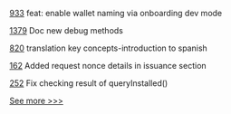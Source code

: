
[933](https://github.com/hyperledger/aries-mobile-agent-react-native/pull/933) feat: enable wallet naming via onboarding dev mode

[1379](https://github.com/hyperledger/besu-docs/pull/1379) Doc new debug methods

[820](https://github.com/hyperledger/fabric-docs-i18n/pull/820) translation key concepts-introduction to spanish

[162](https://github.com/hyperledger/anoncreds-spec/pull/162) Added request nonce details in issuance section

[252](https://github.com/hyperledger/firefly-cli/pull/252) Fix checking result of queryInstalled()


[See more >>>](https://start-here.hyperledger.org/pull-requests)

